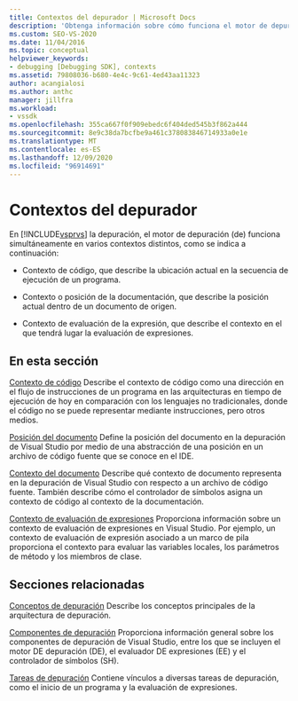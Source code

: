 ```yaml
---
title: Contextos del depurador | Microsoft Docs
description: 'Obtenga información sobre cómo funciona el motor de depuración de Visual Studio en contextos distintos: contexto de código, contexto de documentación o posición y contexto de evaluación de expresiones.'
ms.custom: SEO-VS-2020
ms.date: 11/04/2016
ms.topic: conceptual
helpviewer_keywords:
- debugging [Debugging SDK], contexts
ms.assetid: 79808036-b680-4e4c-9c61-4ed43aa11323
author: acangialosi
ms.author: anthc
manager: jillfra
ms.workload:
- vssdk
ms.openlocfilehash: 355ca667f0f909ebedc6f404ded545b3f862a444
ms.sourcegitcommit: 8e9c38da7bcfbe9a461c378083846714933a0e1e
ms.translationtype: MT
ms.contentlocale: es-ES
ms.lasthandoff: 12/09/2020
ms.locfileid: "96914691"
---
```

# <a name="debugger-contexts"></a>Contextos del depurador
En [!INCLUDE[vsprvs](../../code-quality/includes/vsprvs_md.md)] la depuración, el motor de depuración (de) funciona simultáneamente en varios contextos distintos, como se indica a continuación:

- Contexto de código, que describe la ubicación actual en la secuencia de ejecución de un programa.

- Contexto o posición de la documentación, que describe la posición actual dentro de un documento de origen.

- Contexto de evaluación de la expresión, que describe el contexto en el que tendrá lugar la evaluación de expresiones.

## <a name="in-this-section"></a>En esta sección
 [Contexto de código](../../extensibility/debugger/code-context.md) Describe el contexto de código como una dirección en el flujo de instrucciones de un programa en las arquitecturas en tiempo de ejecución de hoy en comparación con los lenguajes no tradicionales, donde el código no se puede representar mediante instrucciones, pero otros medios.

 [Posición del documento](../../extensibility/debugger/document-position.md) Define la posición del documento en la depuración de Visual Studio por medio de una abstracción de una posición en un archivo de código fuente que se conoce en el IDE.

 [Contexto del documento](../../extensibility/debugger/document-context.md) Describe qué contexto de documento representa en la depuración de Visual Studio con respecto a un archivo de código fuente. También describe cómo el controlador de símbolos asigna un contexto de código al contexto de la documentación.

 [Contexto de evaluación de expresiones](../../extensibility/debugger/expression-evaluation-context.md) Proporciona información sobre un contexto de evaluación de expresiones en Visual Studio. Por ejemplo, un contexto de evaluación de expresión asociado a un marco de pila proporciona el contexto para evaluar las variables locales, los parámetros de método y los miembros de clase.

## <a name="related-sections"></a>Secciones relacionadas
 [Conceptos de depuración](../../extensibility/debugger/debugger-concepts.md) Describe los conceptos principales de la arquitectura de depuración.

 [Componentes de depuración](../../extensibility/debugger/debugger-components.md) Proporciona información general sobre los componentes de depuración de Visual Studio, entre los que se incluyen el motor DE depuración (DE), el evaluador DE expresiones (EE) y el controlador de símbolos (SH).

 [Tareas de depuración](../../extensibility/debugger/debugging-tasks.md) Contiene vínculos a diversas tareas de depuración, como el inicio de un programa y la evaluación de expresiones.
